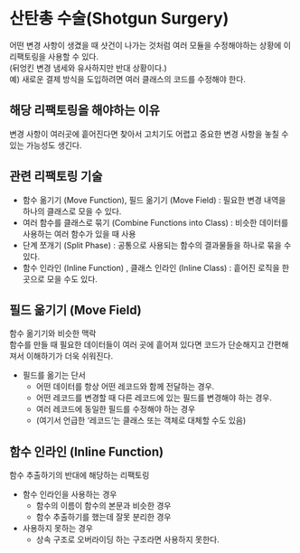 # 산탄총 수술(Shotgun Surgery)
어떤 변경 사항이 생겼을 때 샷건이 나가는 것처럼 여러 모듈을 수정해야하는 상황에 이 리팩토링을 사용할 수 있다.  
(뒤엉킨 변경 냄세와 유사하지만 반대 상황이다.)  
예) 새로운 결제 방식을 도입하려면 여러 클래스의 코드를 수정해야 한다.

## 해당 리팩토링을 해야하는 이유
변경 사항이 여러곳에 흩어진다면 찾아서 고치기도 어렵고 중요한 변경 사항을 놓칠 수 있는 가능성도 생긴다.

## 관련 리팩토링 기술
- 함수 옮기기 (Move Function), 필드 옮기기 (Move Field) : 필요한 변경 내역을 하나의 클래스로 모을 수 있다.
- 여러 함수를 클래스로 묶기 (Combine Functions into Class) : 비슷한 데이터를 사용하는 여러 함수가 있을 때 사용 
- 단계 쪼개기 (Split Phase) : 공통으로 사용되는 함수의 결과물들을 하나로 묶을 수 있다. 
- 함수 인라인 (Inline Function) , 클래스 인라인 (Inline Class) : 흩어진 로직을 한 곳으로 모을 수도 있다.

## 필드 옮기기 (Move Field)
함수 옮기기와 비슷한 맥락  
함수를 만들 때 필요한 데이터들이 여러 곳에 흩어져 있다면 코드가 단순해지고 간편해져서 이해하기가 더욱 쉬워진다.  
- 필드를 옮기는 단서
  - 어떤 데이터를 항상 어떤 레코드와 함께 전달하는 경우.
  - 어떤 레코드를 변경할 때 다른 레코드에 있는 필드를 변경해야 하는 경우.
  - 여러 레코드에 동일한 필드를 수정해야 하는 경우
  - (여기서 언급한 ‘레코드’는 클래스 또는 객체로 대체할 수도 있음)

## 함수 인라인 (Inline Function)
함수 추출하기의 반대에 해당하는 리팩토링
- 함수 인라인을 사용하는 경우
  - 함수의 이름이 함수의 본문과 비슷한 경우
  - 함수 추출하기를 했는데 잘못 분리한 경우
- 사용하지 못하는 경우
  - 상속 구조로 오버라이딩 하는 구조라면 사용하지 못한다.